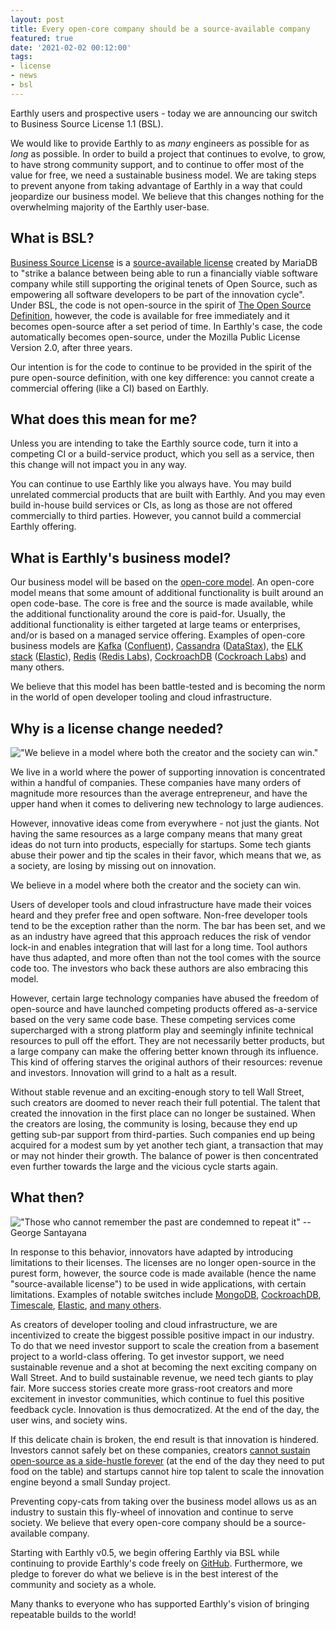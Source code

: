 ```yaml
---
layout: post
title: Every open-core company should be a source-available company
featured: true
date: '2021-02-02 00:12:00'
tags:
- license
- news
- bsl
---
```


Earthly users and prospective users - today we are announcing our switch to Business Source License 1.1 (BSL).

We would like to provide Earthly to as _many_ engineers as possible for as _long_ as possible. In order to build a project that continues to evolve, to grow, to have strong community support, and to continue to offer most of the value for free, we need a sustainable business model. We are taking steps to prevent anyone from taking advantage of Earthly in a way that could jeopardize our business model. We believe that this changes nothing for the overwhelming majority of the Earthly user-base.

## What is BSL?

[Business Source License](https://mariadb.com/bsl11/) is a [source-available license](https://en.wikipedia.org/wiki/Source-available_software) created by MariaDB to "strike a balance between being able to run a financially viable software company while still supporting the original tenets of Open Source, such as empowering all software developers to be part of the innovation cycle". Under BSL, the code is not open-source in the spirit of [The Open Source Definition](https://en.wikipedia.org/wiki/The_Open_Source_Definition), however, the code is available for free immediately and it becomes open-source after a set period of time. In Earthly's case, the code automatically becomes open-source, under the Mozilla Public License Version 2.0, after three years.

Our intention is for the code to continue to be provided in the spirit of the pure open-source definition, with one key difference: you cannot create a commercial offering (like a CI) based on Earthly.

## What does this mean for me?

Unless you are intending to take the Earthly source code, turn it into a competing CI or a build-service product, which you sell as a service, then this change will not impact you in any way.

You can continue to use Earthly like you always have. You may build unrelated commercial products that are built with Earthly. And you may even build in-house build services or CIs, as long as those are not offered commercially to third parties. However, you cannot build a commercial Earthly offering.

## What is Earthly's business model?

Our business model will be based on the [open-core model](https://en.wikipedia.org/wiki/Open-core_model). An open-core model means that some amount of additional functionality is built around an open code-base. The core is free and the source is made available, while the additional functionality around the core is paid-for. Usually, the additional functionality is either targeted at large teams or enterprises, and/or is based on a managed service offering. Examples of open-core business models are [Kafka](https://kafka.apache.org/) ([Confluent](https://www.confluent.io/)), [Cassandra](https://cassandra.apache.org/) ([DataStax](https://www.datastax.com/)), the [ELK stack](https://www.elastic.co/what-is/elk-stack) ([Elastic](https://www.elastic.co/)), [Redis](https://redis.io/) ([Redis Labs](https://redislabs.com/)), [CockroachDB](https://github.com/cockroachdb/cockroach) ([Cockroach Labs](https://www.cockroachlabs.com/)) and many others.

We believe that this model has been battle-tested and is becoming the norm in the world of open developer tooling and cloud infrastructure.

## Why is a license change needed?

!["We believe in a model where both the creator and the society can win."](/content/images/2021/01/Styled-quote--3-.png)

We live in a world where the power of supporting innovation is concentrated within a handful of companies. These companies have many orders of magnitude more resources than the average entrepreneur, and have the upper hand when it comes to delivering new technology to large audiences.

However, innovative ideas come from everywhere - not just the giants. Not having the same resources as a large company means that many great ideas do not turn into products, especially for startups. Some tech giants abuse their power and tip the scales in their favor, which means that we, as a society, are losing by missing out on innovation.

We believe in a model where both the creator and the society can win.

Users of developer tools and cloud infrastructure have made their voices heard and they prefer free and open software. Non-free developer tools tend to be the exception rather than the norm. The bar has been set, and we as an industry have agreed that this approach reduces the risk of vendor lock-in and enables integration that will last for a long time. Tool authors have thus adapted, and more often than not the tool comes with the source code too. The investors who back these authors are also embracing this model.

However, certain large technology companies have abused the freedom of open-source and have launched competing products offered as-a-service based on the very same code base. These competing services come supercharged with a strong platform play and seemingly infinite technical resources to pull off the effort. They are not necessarily better products, but a large company can make the offering better known through its influence. This kind of offering starves the original authors of their resources: revenue and investors. Innovation will grind to a halt as a result.

Without stable revenue and an exciting-enough story to tell Wall Street, such creators are doomed to never reach their full potential. The talent that created the innovation in the first place can no longer be sustained. When the creators are losing, the community is losing, because they end up getting sub-par support from third-parties. Such companies end up being acquired for a modest sum by yet another tech giant, a transaction that may or may not hinder their growth. The balance of power is then concentrated even further towards the large and the vicious cycle starts again.

## What then?

!["Those who cannot remember the past are condemned to repeat it" -- George Santayana](/content/images/2021/01/Styled-quote--2-.png)

In response to this behavior, innovators have adapted by introducing limitations to their licenses. The licenses are no longer open-source in the purest form, however, the source code is made available (hence the name "source-available license") to be used in wide applications, with certain limitations. Examples of notable switches include [MongoDB](https://techcrunch.com/2018/10/16/mongodb-switches-up-its-open-source-license/), [CockroachDB](https://www.cockroachlabs.com/blog/oss-relicensing-cockroachdb/), [Timescale](https://blog.timescale.com/blog/how-we-are-building-an-open-source-business-a7701516a480/), [Elastic](https://www.elastic.co/blog/why-license-change-AWS), [and many others](https://techcrunch.com/2019/05/30/lack-of-leadership-in-open-source-results-in-source-available-licenses/).

As creators of developer tooling and cloud infrastructure, we are incentivized to create the biggest possible positive impact in our industry. To do that we need investor support to scale the creation from a basement project to a world-class offering. To get investor support, we need sustainable revenue and a shot at becoming the next exciting company on Wall Street. And to build sustainable revenue, we need tech giants to play fair. More success stories create more grass-root creators and more excitement in investor communities, which continue to fuel this positive feedback cycle. Innovation is thus democratized. At the end of the day, the user wins, and society wins.

If this delicate chain is broken, the end result is that innovation is hindered. Investors cannot safely bet on these companies, creators [cannot sustain open-source as a side-hustle forever](https://stackoverflow.blog/2021/01/07/open-source-has-a-funding-problem/) (at the end of the day they need to put food on the table) and startups cannot hire top talent to scale the innovation engine beyond a small Sunday project.

Preventing copy-cats from taking over the business model allows us as an industry to sustain this fly-wheel of innovation and continue to serve society. We believe that every open-core company should be a source-available company.

Starting with Earthly v0.5, we begin offering Earthly via BSL while continuing to provide Earthly's code freely on [GitHub](https://github.com/earthly/earthly). Furthermore, we pledge to forever do what we believe is in the best interest of the community and society as a whole.

Many thanks to everyone who has supported Earthly's vision of bringing repeatable builds to the world!

<!--kg-card-end: markdown-->